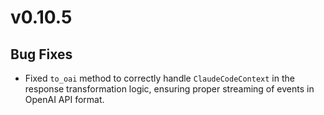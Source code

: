 # v0.10.5

## Bug Fixes

- Fixed `to_oai` method to correctly handle `ClaudeCodeContext` in the response transformation logic, ensuring proper streaming of events in OpenAI API format.

